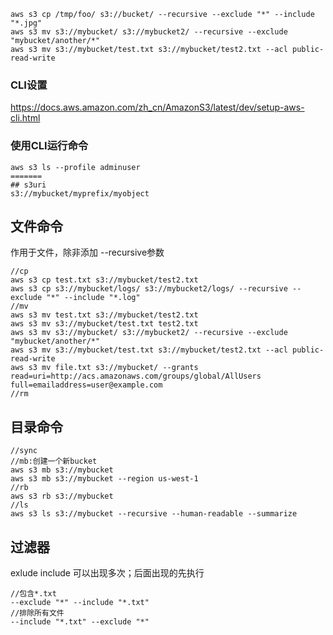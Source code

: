 ```
aws s3 cp /tmp/foo/ s3://bucket/ --recursive --exclude "*" --include "*.jpg"
aws s3 mv s3://mybucket/ s3://mybucket2/ --recursive --exclude "mybucket/another/*"
aws s3 mv s3://mybucket/test.txt s3://mybucket/test2.txt --acl public-read-write
```

### CLI设置
https://docs.aws.amazon.com/zh_cn/AmazonS3/latest/dev/setup-aws-cli.html

### 使用CLI运行命令
```
aws s3 ls --profile adminuser
=======
## s3uri
s3://mybucket/myprefix/myobject
```
## 文件命令
作用于文件，除非添加 --recursive参数
```
//cp
aws s3 cp test.txt s3://mybucket/test2.txt
aws s3 cp s3://mybucket/logs/ s3://mybucket2/logs/ --recursive --exclude "*" --include "*.log"
//mv
aws s3 mv test.txt s3://mybucket/test2.txt
aws s3 mv s3://mybucket/test.txt test2.txt
aws s3 mv s3://mybucket/ s3://mybucket2/ --recursive --exclude "mybucket/another/*"
aws s3 mv s3://mybucket/test.txt s3://mybucket/test2.txt --acl public-read-write
aws s3 mv file.txt s3://mybucket/ --grants read=uri=http://acs.amazonaws.com/groups/global/AllUsers full=emailaddress=user@example.com
//rm
```
## 目录命令
```
//sync
//mb:创建一个新bucket
aws s3 mb s3://mybucket
aws s3 mb s3://mybucket --region us-west-1
//rb
aws s3 rb s3://mybucket
//ls
aws s3 ls s3://mybucket --recursive --human-readable --summarize
```

## 过滤器
exlude include 可以出现多次；后面出现的先执行
```
//包含*.txt
--exclude "*" --include "*.txt"
//排除所有文件
--include "*.txt" --exclude "*"
```

